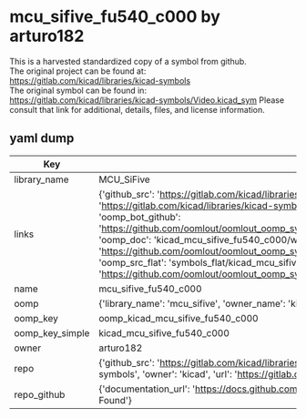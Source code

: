 # mcu_sifive_fu540_c000 by arturo182  
This is a harvested standardized copy of a symbol from github.  
The original project can be found at:  
https://gitlab.com/kicad/libraries/kicad-symbols  
The original symbol can be found in:
https://gitlab.com/kicad/libraries/kicad-symbols/Video.kicad_sym
Please consult that link for additional, details, files, and license information.  
## yaml dump  
| Key | Value |  
| --- | --- |  
| library_name | MCU_SiFive |  
| links | {'github_src': 'https://gitlab.com/kicad/libraries/kicad-symbols/Video.kicad_sym', 'github_src_repo': 'https://gitlab.com/kicad/libraries/kicad-symbols', 'oomp_bot': 'kicad_mcu_sifive_fu540_c000/working', 'oomp_bot_github': 'https://github.com/oomlout/oomlout_oomp_symbol_bot/tree/main/kicad_mcu_sifive_fu540_c000/working', 'oomp_doc': 'kicad_mcu_sifive_fu540_c000/working', 'oomp_doc_github': 'https://github.com/oomlout/oomlout_oomp_symbol_doc/tree/main/kicad_mcu_sifive_fu540_c000/working', 'oomp_src_flat': 'symbols_flat/kicad_mcu_sifive_fu540_c000/working', 'oomp_src_flat_github': 'https://github.com/oomlout/oomlout_oomp_symbol_src/tree/main/kicad_mcu_sifive_fu540_c000/working'} |  
| name | mcu_sifive_fu540_c000 |  
| oomp | {'library_name': 'mcu_sifive', 'owner_name': 'kicad', 'symbol_name': 'mcu_sifive_fu540_c000'} |  
| oomp_key | oomp_kicad_mcu_sifive_fu540_c000 |  
| oomp_key_simple | kicad_mcu_sifive_fu540_c000 |  
| owner | arturo182 |  
| repo | {'github_src': 'https://gitlab.com/kicad/libraries/kicad-symbols/Video.kicad_sym', 'name': 'libraries/kicad-symbols', 'owner': 'kicad', 'url': 'https://gitlab.com/kicad/libraries/kicad-symbols'} |  
| repo_github | {'documentation_url': 'https://docs.github.com/rest/repos/repos#get-a-repository', 'message': 'Not Found'} |  

